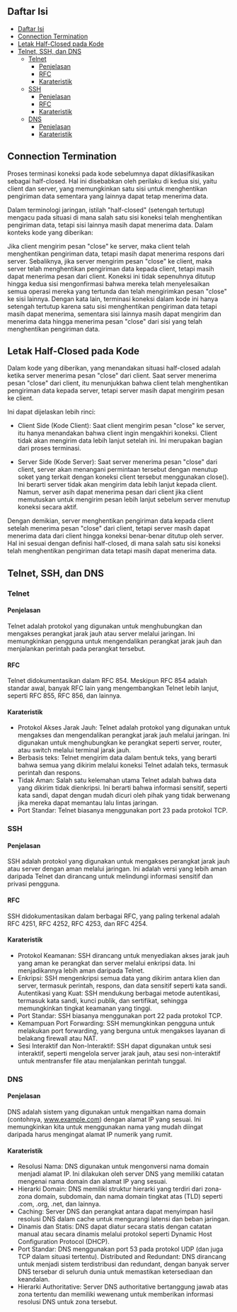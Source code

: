 ## Daftar Isi

- [Daftar Isi](#daftar-isi)
- [Connection Termination](#connection-termination)
- [Letak Half-Closed pada Kode](#letak-half-closed-pada-kode)
- [Telnet, SSH, dan DNS](#telnet-ssh-dan-dns)
  - [Telnet](#telnet)
    - [Penjelasan](#penjelasan)
    - [RFC](#rfc)
    - [Karateristik](#karateristik)
  - [SSH](#ssh)
    - [Penjelasan](#penjelasan-1)
    - [RFC](#rfc-1)
    - [Karateristik](#karateristik-1)
  - [DNS](#dns)
    - [Penjelasan](#penjelasan-2)
    - [Karateristik](#karateristik-2)



## Connection Termination
Proses terminasi koneksi pada kode sebelumnya dapat diklasifikasikan sebagai half-closed. Hal ini disebabkan oleh perilaku di kedua sisi, yaitu client dan server, yang memungkinkan satu sisi untuk menghentikan pengiriman data sementara yang lainnya dapat tetap menerima data.

Dalam terminologi jaringan, istilah "half-closed" (setengah tertutup) mengacu pada situasi di mana salah satu sisi koneksi telah menghentikan pengiriman data, tetapi sisi lainnya masih dapat menerima data. Dalam konteks kode yang diberikan:

Jika client mengirim pesan "close" ke server, maka client telah menghentikan pengiriman data, tetapi masih dapat menerima respons dari server.
Sebaliknya, jika server mengirim pesan "close" ke client, maka server telah menghentikan pengiriman data kepada client, tetapi masih dapat menerima pesan dari client.
Koneksi ini tidak sepenuhnya ditutup hingga kedua sisi mengonfirmasi bahwa mereka telah menyelesaikan semua operasi mereka yang tertunda dan telah mengirimkan pesan "close" ke sisi lainnya. Dengan kata lain, terminasi koneksi dalam kode ini hanya setengah tertutup karena satu sisi menghentikan pengiriman data tetapi masih dapat menerima, sementara sisi lainnya masih dapat mengirim dan menerima data hingga menerima pesan "close" dari sisi yang telah menghentikan pengiriman data.

## Letak Half-Closed pada Kode
Dalam kode yang diberikan, yang menandakan situasi half-closed adalah ketika server menerima pesan "close" dari client. Saat server menerima pesan "close" dari client, itu menunjukkan bahwa client telah menghentikan pengiriman data kepada server, tetapi server masih dapat mengirim pesan ke client.

Ini dapat dijelaskan lebih rinci:

* Client Side (Kode Client): Saat client mengirim pesan "close" ke server, itu hanya menandakan bahwa client ingin mengakhiri koneksi. Client tidak akan mengirim data lebih lanjut setelah ini. Ini merupakan bagian dari proses terminasi.

* Server Side (Kode Server): Saat server menerima pesan "close" dari client, server akan menangani permintaan tersebut dengan menutup soket yang terkait dengan koneksi client tersebut menggunakan close(). Ini berarti server tidak akan mengirim data lebih lanjut kepada client. Namun, server asih dapat menerima pesan dari client jika client memutuskan untuk mengirim pesan lebih lanjut sebelum server menutup koneksi secara aktif.

Dengan demikian, server menghentikan pengiriman data kepada client setelah menerima pesan "close" dari client, tetapi server masih dapat menerima data dari client hingga koneksi benar-benar ditutup oleh server. Hal ini sesuai dengan definisi half-closed, di mana salah satu sisi koneksi telah menghentikan pengiriman data tetapi masih dapat menerima data.

## Telnet, SSH, dan DNS
### Telnet
#### Penjelasan
Telnet adalah protokol yang digunakan untuk menghubungkan dan mengakses perangkat jarak jauh atau server melalui jaringan. Ini memungkinkan pengguna untuk mengendalikan perangkat jarak jauh dan menjalankan perintah pada perangkat tersebut.

#### RFC
Telnet didokumentasikan dalam RFC 854. Meskipun RFC 854 adalah standar awal, banyak RFC lain yang mengembangkan Telnet lebih lanjut, seperti RFC 855, RFC 856, dan lainnya.

#### Karateristik
* Protokol Akses Jarak Jauh: Telnet adalah protokol yang digunakan untuk mengakses dan mengendalikan perangkat jarak jauh melalui jaringan. Ini digunakan untuk menghubungkan ke perangkat seperti server, router, atau switch melalui terminal jarak jauh.
* Berbasis teks: Telnet mengirim data dalam bentuk teks, yang berarti bahwa semua yang dikirim melalui koneksi Telnet adalah teks, termasuk perintah dan respons.
* Tidak Aman: Salah satu kelemahan utama Telnet adalah bahwa data yang dikirim tidak dienkripsi. Ini berarti bahwa informasi sensitif, seperti kata sandi, dapat dengan mudah dicuri oleh pihak yang tidak berwenang jika mereka dapat memantau lalu lintas jaringan.
* Port Standar: Telnet biasanya menggunakan port 23 pada protokol TCP.

### SSH
#### Penjelasan
SSH adalah protokol yang digunakan untuk mengakses perangkat jarak jauh atau server dengan aman melalui jaringan. Ini adalah versi yang lebih aman daripada Telnet dan dirancang untuk melindungi informasi sensitif dan privasi pengguna.

#### RFC
SSH didokumentasikan dalam berbagai RFC, yang paling terkenal adalah RFC 4251, RFC 4252, RFC 4253, dan RFC 4254.

#### Karateristik
* Protokol Keamanan: SSH dirancang untuk menyediakan akses jarak jauh yang aman ke perangkat dan server melalui enkripsi data. Ini menjadikannya lebih aman daripada Telnet.
* Enkripsi: SSH mengenkripsi semua data yang dikirim antara klien dan server, termasuk perintah, respons, dan data sensitif seperti kata sandi.
Autentikasi yang Kuat: SSH mendukung berbagai metode autentikasi, termasuk kata sandi, kunci publik, dan sertifikat, sehingga memungkinkan tingkat keamanan yang tinggi.
* Port Standar: SSH biasanya menggunakan port 22 pada protokol TCP.
* Kemampuan Port Forwarding: SSH memungkinkan pengguna untuk melakukan port forwarding, yang berguna untuk mengakses layanan di belakang firewall atau NAT.
* Sesi Interaktif dan Non-Interaktif: SSH dapat digunakan untuk sesi interaktif, seperti mengelola server jarak jauh, atau sesi non-interaktif untuk mentransfer file atau menjalankan perintah tunggal.

### DNS
#### Penjelasan
DNS adalah sistem yang digunakan untuk mengaitkan nama domain (contohnya, www.example.com) dengan alamat IP yang sesuai. Ini memungkinkan kita untuk menggunakan nama yang mudah diingat daripada harus mengingat alamat IP numerik yang rumit.

#### Karateristik
* Resolusi Nama: DNS digunakan untuk mengonversi nama domain menjadi alamat IP. Ini dilakukan oleh server DNS yang memiliki catatan mengenai nama domain dan alamat IP yang sesuai.
* Hierarki Domain: DNS memiliki struktur hierarki yang terdiri dari zona-zona domain, subdomain, dan nama domain tingkat atas (TLD) seperti .com, .org, .net, dan lainnya.
* Caching: Server DNS dan perangkat antara dapat menyimpan hasil resolusi DNS dalam cache untuk mengurangi latensi dan beban jaringan.
* Dinamis dan Statis: DNS dapat diatur secara statis dengan catatan manual atau secara dinamis melalui protokol seperti Dynamic Host Configuration Protocol (DHCP).
* Port Standar: DNS menggunakan port 53 pada protokol UDP (dan juga TCP dalam situasi tertentu).
Distributed and Redundant: DNS dirancang untuk menjadi sistem terdistribusi dan redundant, dengan banyak server DNS tersebar di seluruh dunia untuk memastikan ketersediaan dan keandalan.
* Hierarki Authoritative: Server DNS authoritative bertanggung jawab atas zona tertentu dan memiliki wewenang untuk memberikan informasi resolusi DNS untuk zona tersebut.
